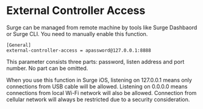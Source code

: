 # External Controller Access

Surge can be managed from remote machine by tools like Surge Dashbaord or Surge CLI. You need to manually enable this function.


```
[General]
external-controller-access = apassword@127.0.0.1:8888
```

This parameter consists three parts: password, listen address and port number. No part can be omitted.

When you use this function in Surge iOS, listening on 127.0.0.1 means only connections from USB cable will be allowed. Listening on 0.0.0.0 means connections from local Wi-Fi network will also be allowed. Connection from cellular network will always be restricted due to a security consideration.
